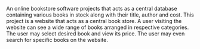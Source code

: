 An online bookstore software projects that acts as a central database containing various books in stock along with their title, author and cost. This project is a website that acts as a central book store. A user visiting the website can see a wide range of books arranged in respective categories. The user may select desired book and view its price. The user may even search for specific books on the website. 
